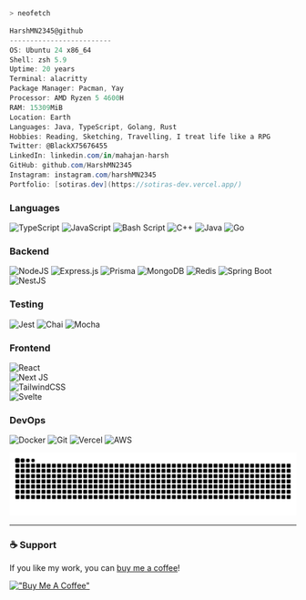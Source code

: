 
```zsh
> neofetch
```
```csharp
HarshMN2345@github
-------------------------
OS: Ubuntu 24 x86_64
Shell: zsh 5.9
Uptime: 20 years
Terminal: alacritty
Package Manager: Pacman, Yay
Processor: AMD Ryzen 5 4600H
RAM: 15309MiB
Location: Earth
Languages: Java, TypeScript, Golang, Rust
Hobbies: Reading, Sketching, Travelling, I treat life like a RPG
Twitter: @BlackX75676455
LinkedIn: linkedin.com/in/mahajan-harsh
GitHub: github.com/HarshMN2345
Instagram: instagram.com/harshMN2345
Portfolio: [sotiras.dev](https://sotiras-dev.vercel.app/)
```


### Languages
![TypeScript](https://img.shields.io/badge/typescript-%23007ACC.svg?style=for-the-badge&logo=typescript&logoColor=white)  ![JavaScript](https://img.shields.io/badge/javascript-%23323330.svg?style=for-the-badge&logo=javascript&logoColor=%23F7DF1E)  ![Bash Script](https://img.shields.io/badge/bash_script-%23121011.svg?style=for-the-badge&logo=gnu-bash&logoColor=white)  ![C++](https://img.shields.io/badge/c++-%2300599C.svg?style=for-the-badge&logo=c%2B%2B&logoColor=white)  ![Java](https://img.shields.io/badge/java-%23ED8B00.svg?style=for-the-badge&logo=openjdk&logoColor=white)  ![Go](https://img.shields.io/badge/go-%2300ADD8.svg?style=for-the-badge&logo=go&logoColor=white)  
 

### Backend  
![NodeJS](https://img.shields.io/badge/node.js-6DA55F?style=for-the-badge&logo=node.js&logoColor=white) ![Express.js](https://img.shields.io/badge/express.js-%23404d59.svg?style=for-the-badge&logo=express&logoColor=%2361DAFB)  ![Prisma](https://img.shields.io/badge/Prisma-3982CE?style=for-the-badge&logo=Prisma&logoColor=white)  ![MongoDB](https://img.shields.io/badge/MongoDB-%234ea94b.svg?style=for-the-badge&logo=mongodb&logoColor=white) ![Redis](https://img.shields.io/badge/redis-%23DD0031.svg?style=for-the-badge&logo=redis&logoColor=white)  ![Spring Boot](https://img.shields.io/badge/Spring%20Boot-6DB33F?style=for-the-badge&logo=spring&logoColor=white)  ![NestJS](https://img.shields.io/badge/nestjs-%23E0234E.svg?style=for-the-badge&logo=nestjs&logoColor=white)  

### Testing
![Jest](https://img.shields.io/badge/Jest-%23C21325.svg?style=for-the-badge&logo=jest&logoColor=white)  ![Chai](https://img.shields.io/badge/Chai-%23A30701.svg?style=for-the-badge&logo=chai&logoColor=white)  ![Mocha](https://img.shields.io/badge/Mocha-%238D6748.svg?style=for-the-badge&logo=mocha&logoColor=white)  

### Frontend  
![React](https://img.shields.io/badge/react-%2320232a.svg?style=for-the-badge&logo=react&logoColor=%2361DAFB)  
![Next JS](https://img.shields.io/badge/Next-black?style=for-the-badge&logo=next.js&logoColor=white)  
![TailwindCSS](https://img.shields.io/badge/tailwindcss-%2338B2AC.svg?style=for-the-badge&logo=tailwind-css&logoColor=white)  
![Svelte](https://img.shields.io/badge/svelte-%23FF3E00.svg?style=for-the-badge&logo=svelte&logoColor=white)  

### DevOps  
![Docker](https://img.shields.io/badge/docker-%230db7ed.svg?style=for-the-badge&logo=docker&logoColor=white) ![Git](https://img.shields.io/badge/git-%23F05033.svg?style=for-the-badge&logo=git&logoColor=white)  ![Vercel](https://img.shields.io/badge/vercel-%23000000.svg?style=for-the-badge&logo=vercel&logoColor=white) ![AWS](https://img.shields.io/badge/AWS-%23FF9900.svg?style=for-the-badge&logo=amazon-aws&logoColor=white)  


<picture>
  <source media="(prefers-color-scheme: dark)" srcset="https://raw.githubusercontent.com/HarshMN2345/HarshMN2345/output/github-contribution-grid-snake-dark.svg" />
  <source media="(prefers-color-scheme: light)" srcset="https://raw.githubusercontent.com/HarshMN2345/HarshMN2345/output/github-contribution-grid-snake.svg" />
  <img alt="github contribution grid snake animation" src="https://raw.githubusercontent.com/HarshMN2345/HarshMN2345/output/github-contribution-grid-snake.svg" />
</picture>


---

### ☕ Support
If you like my work, you can [buy me a coffee](https://coff.ee/harshmahajan2345)!

[!["Buy Me A Coffee"](https://www.buymeacoffee.com/assets/img/custom_images/orange_img.png)](https://coff.ee/harshmahajan2345)
